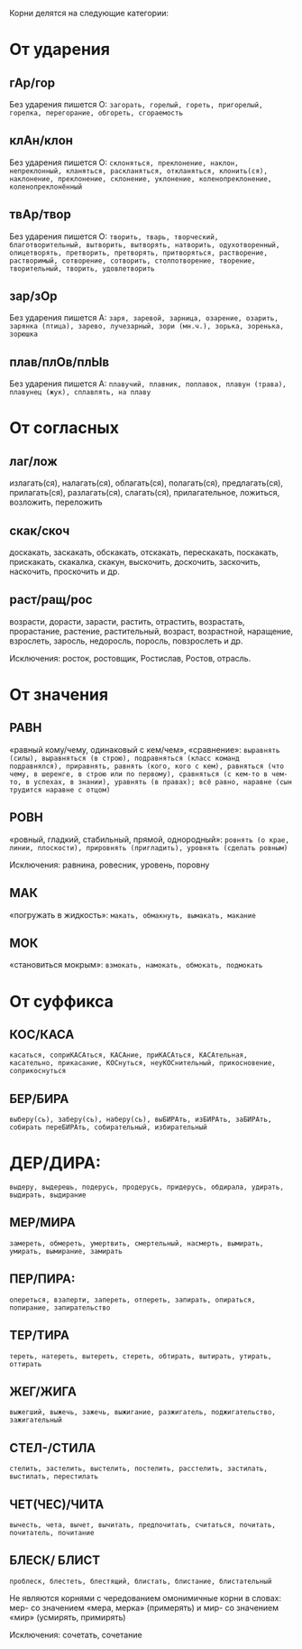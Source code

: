 Корни делятся на следующие категории:

# От ударения
## гАр/гор
Без ударения пишется О: `загорать, горелый, гореть, пригорелый, горелка, перегорание, обгореть, сгораемость`
## клАн/клон
Без ударения пишется О: `склоняться, преклонение, наклон, непреклонный, кланяться, раскланяться, откланяться, клонить(ся), наклонение, преклонение, склонение, уклонение, коленопреклонение, коленопреклонённый`
## твАр/твор
Без ударения пишется О: `творить, тварь, творческий, благотворительный, вытворить, вытворять, натворить, одухотворенный, олицетворять, претворить, претворять, притворяться, растворение, растворимый, сотворение, сотворить, столпотворение, творение, творительный, творить, удовлетворить`
## зар/зОр
Без ударения пишется А: `заря, заревой, зарница, озарение, озарить, зарянка (птица), зарево, лучезарный, зори (мн.ч.), зорька, зоренька, зорюшка`
## плав/плОв/плЫв
Без ударения пишется А: `плавучий, плавник, поплавок, плавун (трава), плавунец (жук), сплавлять, на плаву`

# От согласных
## лаг/лож
излагать(ся), налагать(ся), облагать(ся), полагать(ся), предлагать(ся), прилагать(ся), разлагать(ся), слагать(ся), прилагательное, ложиться, возложить, переложить
## скак/скоч
доскакать, заскакать, обскакать, отскакать, перескакать, поскакать, прискакать, скакалка, скакун, выскочить, доскочить, заскочить, наскочить, проскочить и др. 
## раст/ращ/рос
возрасти, дорасти, зарасти, растить, отрастить, возрастать, прорастание, растение, растительный, возраст, возрастной, наращение, взрослеть, заросль, недоросль, поросль, повзрослеть и др. 

Исключения: росток, ростовщик, Ростислав, Ростов, отрасль.

# От значения
## РАВН
«равный кому/чему, одинаковый с кем/чем», «сравнение»: `выравнять (силы), выравняться (в строю), подравняться (класс команд подравнялся), приравнять, равнять (кого, кого с кем), равняться (что чему, в шеренге, в строю или по первому), сравняться (с кем-то в чем-то, в успехах, в знании), уравнять (в правах); всё равно, наравне (сын трудится наравне с отцом) `
## РОВН
«ровный, гладкий, стабильный, прямой, однородный»: `ровнять (о крае, линии, плоскости), прировнять (пригладить), уровнять (сделать ровным)`

Исключения: равнина, ровесник, уровень, поровну

## МАК
«погружать в жидкость»: `макать, обмакнуть, вымакать, макание`
## МОК
«становиться мокрым»: `взмокать, намокать, обмокать, подмокать`

# От суффикса
## КОС/КАСА
`касаться, соприКАСАться, КАСАние, приКАСАться, КАСАтельная, касательно, прикасание, КОСнуться, неуКОСнительный, прикосновение, соприкоснуться`
## БЕР/БИРА
`выберу(сь), заберу(сь), наберу(сь), выБИРАть, изБИРАть, заБИРАть, собирать переБИРАть, собирательный, избирательный`
# ДЕР/ДИРА:
`выдеру, выдерешь, подерусь, продерусь, придерусь, обдирала, удирать, выдирать, выдирание`
## МЕР/МИРА
`замереть, обмереть, умертвить, смертельный, насмерть, вымирать, умирать, вымирание, замирать`
## ПЕР/ПИРА:
`опереться, взаперти, запереть, отпереть, запирать, опираться, попирание, запирательство`
## ТЕР/ТИРА
`тереть, натереть, вытереть, стереть, обтирать, вытирать, утирать, оттирать`
## ЖЕГ/ЖИГА
`выжегший, выжечь, зажечь, выжигание, разжигатель, поджигательство, зажигательный`
## СТЕЛ-/СТИЛА
`стелить, застелить, выстелить, постелить, расстелить, застилать, выстилать, перестилать`
## ЧЕТ(ЧЕС)/ЧИТА
`вычесть, чета, вычет, вычитать, предпочитать, считаться, почитать, почитатель, почитание`
## БЛЕСК/ БЛИСТ
`проблеск, блестеть, блестящий, блистать, блистание, блистательный`

Не являются корнями с чередованием омонимичные корни в словах: мер- со значением «мера, мерка» (примерять) и мир- со значением «мир» (усмирять, примирять) 

Исключения: сочетать, сочетание
